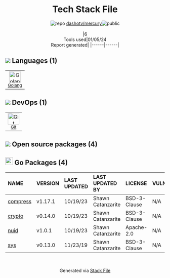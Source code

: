 <!--
&lt;--- Readme.md Snippet without images Start ---&gt;
## Tech Stack
dashotv/mercury is built on the following main stack:

- [Golang](http://golang.org/) – Languages

Full tech stack [here](/techstack.md)

&lt;--- Readme.md Snippet without images End ---&gt;

&lt;--- Readme.md Snippet with images Start ---&gt;
## Tech Stack
dashotv/mercury is built on the following main stack:

- <img width='25' height='25' src='https://img.stackshare.io/service/1005/O6AczwfV_400x400.png' alt='Golang'/> [Golang](http://golang.org/) – Languages

Full tech stack [here](/techstack.md)

&lt;--- Readme.md Snippet with images End ---&gt;
-->
<div align="center">

# Tech Stack File
![](https://img.stackshare.io/repo.svg "repo") [dashotv/mercury](https://github.com/dashotv/mercury)![](https://img.stackshare.io/public_badge.svg "public")
<br/><br/>
|6<br/>Tools used|01/05/24 <br/>Report generated|
|------|------|
</div>

## <img src='https://img.stackshare.io/languages.svg'/> Languages (1)
<table><tr>
  <td align='center'>
  <img width='36' height='36' src='https://img.stackshare.io/service/1005/O6AczwfV_400x400.png' alt='Golang'>
  <br>
  <sub><a href="http://golang.org/">Golang</a></sub>
  <br>
  <sub></sub>
</td>

</tr>
</table>

## <img src='https://img.stackshare.io/devops.svg'/> DevOps (1)
<table><tr>
  <td align='center'>
  <img width='36' height='36' src='https://img.stackshare.io/service/1046/git.png' alt='Git'>
  <br>
  <sub><a href="http://git-scm.com/">Git</a></sub>
  <br>
  <sub></sub>
</td>

</tr>
</table>


## <img src='https://img.stackshare.io/group.svg' /> Open source packages (4)</h2>

## <img width='24' height='24' src='https://img.stackshare.io/service/21112/default_1346bbda8fe03e4dce5601323a3ca47a10c1ae36.png'/> Go Packages (4)

|NAME|VERSION|LAST UPDATED|LAST UPDATED BY|LICENSE|VULNERABILITIES|
|:------|:------|:------|:------|:------|:------|
|[compress](https://pkg.go.dev/github.com/klauspost/compress)|v1.17.1|10/19/23|Shawn Catanzarite |BSD-3-Clause|N/A|
|[crypto](https://pkg.go.dev/golang.org/x/crypto)|v0.14.0|10/19/23|Shawn Catanzarite |BSD-3-Clause|N/A|
|[nuid](https://pkg.go.dev/github.com/nats-io/nuid)|v1.0.1|10/19/23|Shawn Catanzarite |Apache-2.0|N/A|
|[sys](https://pkg.go.dev/golang.org/x/sys)|v0.13.0|11/23/19|Shawn Catanzarite |BSD-3-Clause|N/A|

<br/>
<div align='center'>

Generated via [Stack File](https://github.com/marketplace/stack-file)
